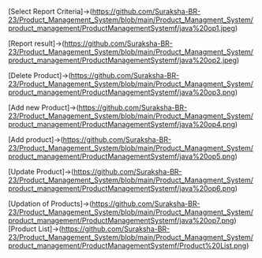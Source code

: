 [Select Report Criteria]->(https://github.com/Suraksha-BR-23/Product_Management_System/blob/main/Product_Managment_System/product_management/ProductManagementSystemf/java%20op1.jpeg)

[Report result]->(https://github.com/Suraksha-BR-23/Product_Management_System/blob/main/Product_Managment_System/product_management/ProductManagementSystemf/java%20op2.jpeg)

[Delete Product]->(https://github.com/Suraksha-BR-23/Product_Management_System/blob/main/Product_Managment_System/product_management/ProductManagementSystemf/java%20op3.png)

[Add new Product]->(https://github.com/Suraksha-BR-23/Product_Management_System/blob/main/Product_Managment_System/product_management/ProductManagementSystemf/java%20op4.png)

[Add product]->(https://github.com/Suraksha-BR-23/Product_Management_System/blob/main/Product_Managment_System/product_management/ProductManagementSystemf/java%20op5.png)

[Update Product]->(https://github.com/Suraksha-BR-23/Product_Management_System/blob/main/Product_Managment_System/product_management/ProductManagementSystemf/java%20op6.png)

[Updation of Products]->(https://github.com/Suraksha-BR-23/Product_Management_System/blob/main/Product_Managment_System/product_management/ProductManagementSystemf/java%20op7.png)
[Product List]->(https://github.com/Suraksha-BR-23/Product_Management_System/blob/main/Product_Managment_System/product_management/ProductManagementSystemf/Product%20List.png)
